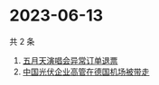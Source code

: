 # 2023-06-13

共 2 条

<!-- BEGIN -->
<!-- 最后更新时间 Tue Jun 13 2023 08:43:04 GMT+0800 (China Standard Time) -->

1. [五月天演唱会异常订单退票](https://www.zhihu.com/search?q=%E4%BA%94%E6%9C%88%E5%A4%A9%E6%BC%94%E5%94%B1%E4%BC%9A%E5%BC%82%E5%B8%B8%E8%AE%A2%E5%8D%95%E9%80%80%E7%A5%A8)
1. [中国光伏企业高管在德国机场被带走](https://www.zhihu.com/search?q=%E4%B8%AD%E5%9B%BD%E5%85%89%E4%BC%8F%E4%BC%81%E4%B8%9A%E9%AB%98%E7%AE%A1%E5%9C%A8%E5%BE%B7%E5%9B%BD%E6%9C%BA%E5%9C%BA%E8%A2%AB%E5%B8%A6%E8%B5%B0)

<!-- END -->
